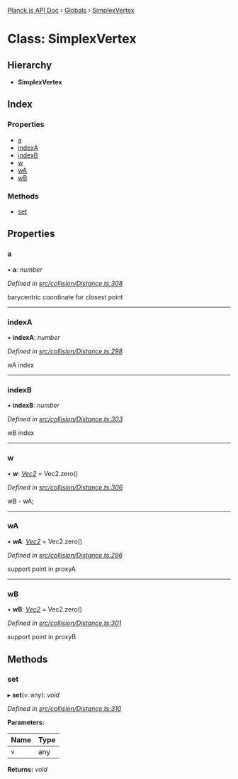 [Planck.js API Doc](../README.md) › [Globals](../globals.md) › [SimplexVertex](simplexvertex.md)

# Class: SimplexVertex

## Hierarchy

* **SimplexVertex**

## Index

### Properties

* [a](simplexvertex.md#a)
* [indexA](simplexvertex.md#indexa)
* [indexB](simplexvertex.md#indexb)
* [w](simplexvertex.md#w)
* [wA](simplexvertex.md#wa)
* [wB](simplexvertex.md#wb)

### Methods

* [set](simplexvertex.md#set)

## Properties

###  a

• **a**: *number*

*Defined in [src/collision/Distance.ts:308](https://github.com/shakiba/planck.js/blob/1523746/src/collision/Distance.ts#L308)*

barycentric coordinate for closest point

___

###  indexA

• **indexA**: *number*

*Defined in [src/collision/Distance.ts:298](https://github.com/shakiba/planck.js/blob/1523746/src/collision/Distance.ts#L298)*

wA index

___

###  indexB

• **indexB**: *number*

*Defined in [src/collision/Distance.ts:303](https://github.com/shakiba/planck.js/blob/1523746/src/collision/Distance.ts#L303)*

wB index

___

###  w

• **w**: *[Vec2](vec2.md)* = Vec2.zero()

*Defined in [src/collision/Distance.ts:306](https://github.com/shakiba/planck.js/blob/1523746/src/collision/Distance.ts#L306)*

wB - wA;

___

###  wA

• **wA**: *[Vec2](vec2.md)* = Vec2.zero()

*Defined in [src/collision/Distance.ts:296](https://github.com/shakiba/planck.js/blob/1523746/src/collision/Distance.ts#L296)*

support point in proxyA

___

###  wB

• **wB**: *[Vec2](vec2.md)* = Vec2.zero()

*Defined in [src/collision/Distance.ts:301](https://github.com/shakiba/planck.js/blob/1523746/src/collision/Distance.ts#L301)*

support point in proxyB

## Methods

###  set

▸ **set**(`v`: any): *void*

*Defined in [src/collision/Distance.ts:310](https://github.com/shakiba/planck.js/blob/1523746/src/collision/Distance.ts#L310)*

**Parameters:**

Name | Type |
------ | ------ |
`v` | any |

**Returns:** *void*
